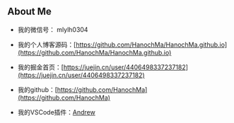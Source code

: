 ## About Me
- 我的微信号： mlylh0304

- 我的个人博客源码：[https://github.com/HanochMa/HanochMa.github.io](https://github.com/HanochMa/HanochMa.github.io)

- 我的掘金首页：[https://juejin.cn/user/4406498337237182](https://juejin.cn/user/4406498337237182)

- 我的github：[https://github.com/HanochMa](https://github.com/HanochMa)

- 我的VSCode插件：[Andrew](https://marketplace.visualstudio.com/items?itemName=hanochMa.Andrew)
